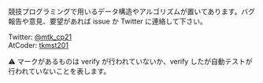 競技プログラミングで用いるデータ構造やアルゴリズムが置いてあります。バグ報告や意見、要望があれば issue か Twitter に連絡して下さい。  

Twitter: [@mtk_cp21](https://twitter.com/mtk_cp21)  
AtCoder: [tkmst201](https://atcoder.jp/users/tkmst201)  

:warning: マークがあるものは verify が行われていないか、verify したが自動テストが行われていないことを表します。

<br>